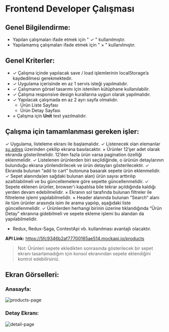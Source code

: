 # Frontend Developer Çalışması

## Genel Bilgilendirme: 
- Yapılan çalışmaları ifade etmek için " ✓ " kullanılmıştır.
- Yapılamamış çalışmaları ifade etmek için " × " kullanılmıştır.
	
## Genel Kriterler: 
- ✓ Çalışma içinde yapılacak save / load işlemlerinin localStorage’a kaydedilmesi gerekmektedir. 
- ✓ Uygulama içerisinde en az 1 servis isteği yapılmalıdır. 
- ✓ Çalışmanın görsel tasarımı için istenilen kütüphane kullanılabilir. 
- ✓ Çalışma responsive design kurallarına uygun olarak yapılmalıdır. 
- ✓ Yapılacak çalışmada en az 2 ayrı sayfa olmalıdır. 
     - Ürün Liste Sayfası 
     - Ürün Detay Sayfası 
- × Çalışma için <b>Unit</b> test yazılmalıdır. 

## Çalışma için tamamlanması gereken işler: 
✓ Uygulama, listeleme ekranı ile başlamalıdır. 
✓ Listenecek olan elemanlar [şu adres](https://5fc9346b2af77700165ae514.mockapi.io/products) üzerinden çekilip ekrana basılacaktır. 
× Ürünler 12’şer adet olarak ekranda gösterilmelidir. 12’den fazla ürün varsa pagination özelliği eklenmelidir.
✓ Listelenen ürünlerden biri seçildiğinde, o ürünün detaylarının bulunduğu ekrana yönlendirilecek ve ürün detayları gösterilecektir.
✓ Ekranda bulunan “add to cart” butonuna basarak sepete ürün eklenmelidir.
✓ Sepet alanında(en sağdaki bulunan alan) ürün sayısı arttırılıp azaltılabilmeli ve bu güncellemelere göre sepette güncellenmelidir.
✓ Sepete eklenen ürünler, browser’ı kapatılsa bile tekrar açıldığında kaldığı yerden devam edebilmelidir.
× Ekranın sol tarafında bulunan filtreler ile filtreleme işlemi yapılabilmelidir.
× Header alanında bulunan “Search“ alanı ile tüm ürünler arasında isim ile arama yapılıp, aşağıdaki liste güncellenmelidir.
✓ Ürünlerden herhangi birinin üzerine tıklandığında “Ürün Detay” ekranına gidebilmeli ve sepete ekleme işlemi bu alandan da yapılabilmelidir.
- Redux, Redux-Saga, ContextApi vb. kullanılması avantajlı olacaktır.

<b>API Link:</b> https://5fc9346b2af77700165ae514.mockapi.io/products


> Not: Ürünleri sepete ekledikten sonrasında gösterilecek bir sepet ekranı tasarlamadığım için konsol ekranından sepete eklendiğini kontrol edebilirsiniz.

## Ekran Görselleri:

### Anasayfa:

![products-page](https://user-images.githubusercontent.com/80522648/180655547-9ba029f0-dd6e-44fc-8dda-a6e58589f130.png)

### Detay Ekranı:

![detail-page](https://user-images.githubusercontent.com/80522648/180655554-f537802e-de54-4f78-86bf-2d8abd146f57.png)
